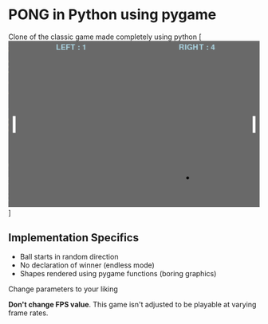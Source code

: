 # PONG in Python using pygame
Clone of the classic game made completely using python
[![Preview](/Screenshot.png)]

## Implementation Specifics
- Ball starts in random direction
- No declaration of winner (endless mode)
- Shapes rendered using pygame functions (boring graphics)

Change parameters to your liking

**Don't change FPS value**. This game isn't adjusted to be playable at varying frame rates.
